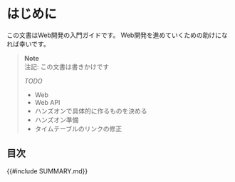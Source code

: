 # はじめに

この文書はWeb開発の入門ガイドです。
Web開発を進めていくための助けになれば幸いです。

> **Note**\
> 注記: この文書は書きかけです
>
> _TODO_
>
> - Web
> - Web API
> - ハンズオンで具体的に作るものを決める
> - ハンズオン準備
> - タイムテーブルのリンクの修正

## 目次

{{#include SUMMARY.md}}
